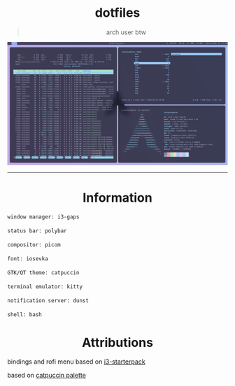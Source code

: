 <div align="center">
    <h1>dotfiles</h1>
    <blockquote>
        <p>arch user btw</p>
    </blockquote>
</div>


![dotfile preview](https://github.com/NuIlifies/dotfiles/blob/main/preview.png?raw=true)

---

<div align="center">
    <h1>Information</h1>
</div>

```
window manager: i3-gaps

status bar: polybar

compositor: picom

font: iosevka

GTK/QT theme: catpuccin

terminal emulator: kitty

notification server: dunst

shell: bash
````


<div align="center">
    <h1>Attributions</h1>
</div>

bindings and rofi menu based on [i3-starterpack](https://github.com/addy-dclxvi/i3-starterpack)

based on [catpuccin palette](https://github.com/catppuccin/catppuccin)
